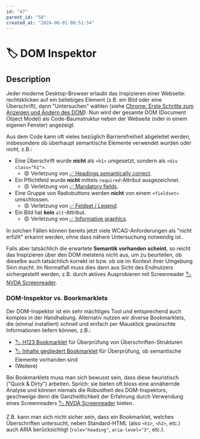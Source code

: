 ```yaml
---
id: "47"
parent_id: "58"
created_at: "2024-06-01 08:51:34"
---
```


# 🏷️ DOM Inspektor

## Description

Jeder moderne Desktop-Browser erlaubt das Inspizieren einer Webseite: rechtsklicken auf ein beliebiges Element (z.B. ein Bild oder eine Überschrift), dann "Untersuchen" wählen (siehe [Chrome: Erste Schritte zum Anzeigen und Ändern des DOM](https://developer.chrome.com/docs/devtools/dom)). Nun wird der gesamte DOM (Document Object Model) als Code-Baumstruktur neben der Webseite (oder in einem eigenen Fenster) angezeigt.

Aus dem Code kann oft vieles bezüglich Barrierefreiheit abgeleitet werden, insbesondere ob überhaupt semantische Elemente verwendet wurden oder nicht, z.B.:

- Eine Überschrift wurde **nicht** als `<h1>` umgesetzt, sondern als `<div class="h1">`.
    - 😡 Verletzung von [✅ Headings semantically correct](/en/wcag/1.3.1a-headings-structure/headings-semantically-correct).
- Ein Pflichtfeld wurde **nicht** mittels `required`-Attribut ausgezeichnet.
    - 😡 Verletzung von [✅ Mandatory fields](/en/wcag/3.3.2-labels-or-instructions/mandatory-fields).
- Eine Gruppe von Radiobuttons werden **nicht** von einem `<fieldset>` umschlossen.
    - 😡 Verletzung von [✅ Feldset / Legend](/en/wcag/1.3.1c-forms-labels-and-fieldsets/feldset-legend).
- Ein Bild hat **kein** `alt`-Attribut.
    - 😡 Verletzung von [✅ Informative graphics](/en/wcag/1.1.1-non-text-content/informative-graphics).

In solchen Fällen können bereits jetzt viele WCAG-Anforderungen als "nicht erfüllt" erkannt werden, ohne dass nähere Untersuchung notwendig ist.

Falls aber tatsächlich die erwartete **Semantik vorhanden scheint**, so reicht das Inspizieren über den DOM meistens nicht aus, um zu beurteilen, ob dieselbe auch tatsächlich korrekt ist bzw. ob sie im Kontext ihrer Umgebung Sinn macht. Im Normalfall muss dies dann aus Sicht des Endnutzers sichergestellt werden, z.B. durch aktives Ausprobieren mit Screenreader [🏷️ NVDA Screenreader](/en/tags/werkzeuge/screenreader/desktop-screenreader/nvda-screenreader).

### DOM-Inspektor vs. Boorkmarklets

Der DOM-Inspektor ist ein sehr mächtiges Tool und entsprechend auch komplex in der Handhabung. Alternativ nutzen wir diverse Bookmarklets, die (einmal installiert) schnell und einfach per Mausklick gewünschte Informationen liefern können, z.B.:

- [🏷️ H123 Bookmarklet](/en/tags/werkzeuge/bookmarklets/h123-bookmarklet) für Überprüfung von Überschriften-Strukturen
- [🏷️ Inhalte gegliedert Bookmarklet](/en/tags/werkzeuge/bookmarklets/inhalte-gegliedert-bookmarklet) für Überprüfung, ob semantische Elemente vorhanden sind
- (Weitere)

Bei Bookmarklets muss man sich bewusst sein, dass diese heuristisch ("Quick & Dirty") arbeiten. Sprich: sie bieten oft bloss eine annähernde Analyse und können niemals die Robustheit des DOM-Inspektors, geschweige denn die Ganzheitlichkeit der Erfahrung durch Verwendung eines Screenreaders [🏷️ NVDA Screenreader](/en/tags/werkzeuge/screenreader/desktop-screenreader/nvda-screenreader) bieten.

Z.B. kann man sich nicht sicher sein, dass ein Bookmarklet, welches Überschriften untersucht, neben Standard-HTML (also `<h1>`, `<h2>`, etc.) auch ARIA berücksichtigt (`role="heading"`, `aria-level="3"`, etc.).